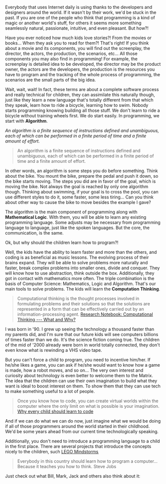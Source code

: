 Everybody that uses Internet daily is using thanks to the developers and designers around the world. If it wasn't by their work, we'd be stuck in the past. If you are one of the people who think that programming is a kind of magic or another world's stuff, for others it seems more something seamlessly natural, passionate, intuitive, and even pleasant. But how?!

Have you ever noticed how much kids love stories?! From the movies or books... When they ask you to read for them?! That's right! If you think about a movie and its components, you will find out the screenplay, the director, the actors, the production, the scenarios, etc... All those components you may also find in programming! For example, the screenplay is detailed idea to be developed, the director may be the product owner, the actors are the developers, the production is the resources you have to program and the tracking of the whole process of programming, the scenarios are the small parts of the big idea. 

Wait, wait, wait! In fact, these terms are about a complete software process and really technical for children, they can assimilate this naturally though, just like they learn a new language that's totally different from that which they speak, learn how to ride a bicycle, learning how to swim. Nobody starts programming knowing building all those stuff. We don't learn to ride a bicycle without training wheels first. We do start easily. In programming, we start with **Algorithm**.

_An algorithm is a finite sequence of instructions defined and unambiguous, each of which can be performed in a finite period of time and a finite amount of effort._

> An algorithm is a finite sequence of instructions defined and unambiguous, each of which can be performed in a finite period of time and a finite amount of effort.

In other words, an algorithm is some steps you do before something. Think about the bike. You mount the bike, prepare the pedal and push it down, so the bike starts moving. The steps you did are in favor of the goal, which is moving the bike. Not always the goal is reached by only one algorithm though. Thinking about swimming, if your goal is to cross the pool, you can use different styles to do it, some faster, some less tiring... Can you think about other way to cause the bike to move besides the example I gave? 

The algorithm is the main component of programming along with **Mathematical Logic**. With them, you will be able to learn any existing programming language. Some adjusts may be necessary from programming language to language, just like the spoken languages. But the core, the communication, is the same.

Ok, but why should the children learn how to program?!

Well, the kids have the ability to learn faster and more than the others, and coding is as beneficial as music lessons. The evolving process of their brains expand. They will be able to solve problems more naturally and faster, break complex problems into smaller ones, divide and conquer. They will know how to use abstraction, think outside the box. Additionally, they got in contact with mathematics more often. The triple combination is the basis of Computer Science: Mathematics, Logic and Algorithm. That's our main tools to solve problems. The kids will learn the **Computation Thinking**.

> Computational thinking is the thought processes involved in formulating problems and their solutions so that the solutions are represented in a form that can be effectively carried out by an information-processing agent.
> [Research Notebook: Computational Thinking --- What and Why?][0]

I was born in '90\. I grew up seeing the technology a thousand faster than my parents did, and I'm sure that our future kids will see computers billions of times faster than we do. It's the science fiction coming true. The children of the mid of '2000 already were born in world totally connected, they don't even know what is rewinding a VHS video tape. 

But you can't force a child to program, you need to incentive him/her. If he/she likes a game, you can ask if he/she would want to know how a game is made, how a robot moves, and so on... The very own interest and curiosity about technology is even better to welcome them to the Matrix. The idea that the children can use their own imagination to build what they want is ideal to boost interest on them. To show them that they can use tech to make something useful to a lot of people.

> Once you know how to code, you can create virtual worlds within the computer where the only limit on what is possible is your imagination.
> [Why every child should learn to code][1]

And if we can do what we can do now, just imagine what we would be doing if all of those programmers around the world started in their childhood. We'd be some years ahead from our current time technologically speaking.

Additionally, you don't need to introduce a programming language to a child in the first place. There are several projects that introduce the concepts nicely to the children, such [LEGO Mindstorms ][2]

> Everybody in this country should learn how to program a computer... Because it teaches you how to think.
> Steve Jobs

Just check out what Bill, Mark, Jack and others also think about it:



[0]: http://www.cs.cmu.edu/link/research-notebook-computational-thinking-what-and-why
[1]: http://www.theguardian.com/technology/2014/feb/07/year-of-code-dan-crow-songkick
[2]: http://www.lego.com/en-us/mindstorms/learn-to-program